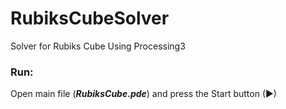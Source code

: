 # RubiksCubeSolver
Solver for Rubiks Cube Using Processing3

### Run:
  
Open main file (***RubiksCube.pde***) and press the Start button (▶)
